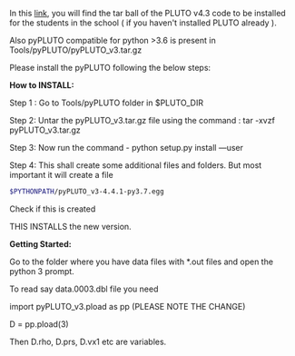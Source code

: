 In this [link](https://github.com/astrofum/na2020/blob/master/PLUTO_4.3_Mashhad2020.tar.gz), you will find the tar ball of the PLUTO v4.3 code to be installed for the students in the school ( if you haven't installed PLUTO already ).

Also pyPLUTO compatible for python >3.6 is present in Tools/pyPLUTO/pyPLUTO_v3.tar.gz 

Please install the pyPLUTO following the below steps:

**How to INSTALL:**

Step 1 : Go to Tools/pyPLUTO folder in $PLUTO_DIR

Step 2:  Untar the pyPLUTO_v3.tar.gz file using the command : tar -xvzf pyPLUTO_v3.tar.gz

Step 3:  Now run the command - python setup.py install —user

Step 4: This shall create some additional files and folders. But most important it will create a file
```sh
$PYTHONPATH/pyPLUTO_v3-4.4.1-py3.7.egg
````

Check if this is created 

THIS INSTALLS the new version. 

**Getting Started:**

Go to the folder where you have data files with *.out files and open the python 3 prompt. 

To read say data.0003.dbl file you need

import pyPLUTO_v3.pload as pp (PLEASE NOTE THE CHANGE)

D = pp.pload(3)

Then D.rho, D.prs, D.vx1 etc are variables. 
